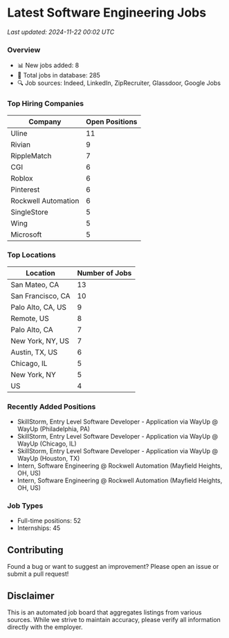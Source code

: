 # Latest Software Engineering Jobs
*Last updated: 2024-11-22 00:02 UTC*

### Overview
- 📊 New jobs added: 8
- 💼 Total jobs in database: 285
- 🔍 Job sources: Indeed, LinkedIn, ZipRecruiter, Glassdoor, Google Jobs

### Top Hiring Companies
| Company | Open Positions |
|---------|---------------|
| Uline | 11 |
| Rivian | 9 |
| RippleMatch | 7 |
| CGI | 6 |
| Roblox | 6 |
| Pinterest | 6 |
| Rockwell Automation | 6 |
| SingleStore | 5 |
| Wing | 5 |
| Microsoft | 5 |

### Top Locations
| Location | Number of Jobs |
|----------|---------------|
| San Mateo, CA | 13 |
| San Francisco, CA | 10 |
| Palo Alto, CA, US | 9 |
| Remote, US | 8 |
| Palo Alto, CA | 7 |
| New York, NY, US | 7 |
| Austin, TX, US | 6 |
| Chicago, IL | 5 |
| New York, NY | 5 |
| US | 4 |

### Recently Added Positions
- SkillStorm, Entry Level Software Developer - Application via WayUp @ WayUp (Philadelphia, PA)
- SkillStorm, Entry Level Software Developer - Application via WayUp @ WayUp (Chicago, IL)
- SkillStorm, Entry Level Software Developer - Application via WayUp @ WayUp (Houston, TX)
- Intern, Software Engineering @ Rockwell Automation (Mayfield Heights, OH, US)
- Intern, Software Engineering @ Rockwell Automation (Mayfield Heights, OH, US)

### Job Types
- Full-time positions: 52
- Internships: 45

## Contributing
Found a bug or want to suggest an improvement? Please open an issue or submit a pull request!

## Disclaimer
This is an automated job board that aggregates listings from various sources. While we strive to maintain accuracy, 
please verify all information directly with the employer.
